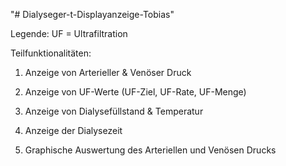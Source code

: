 "# Dialyseger-t-Displayanzeige-Tobias" 

Legende: 
UF = Ultrafiltration

Teilfunktionalitäten:

1. Anzeige von Arterieller & Venöser Druck

2. Anzeige von UF-Werte (UF-Ziel, UF-Rate, UF-Menge)

3. Anzeige von Dialysefüllstand & Temperatur

4. Anzeige der Dialysezeit

5. Graphische Auswertung des Arteriellen und Venösen Drucks